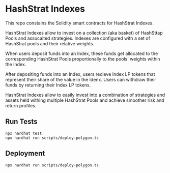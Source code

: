# HashStrat Indexes

This repo constains the Solidity smart contracts for HashStrat Indexes.

HashStrat Indexes allow to invest on a collection (aka basket) of HashSttap Pools and assocaited strategies.
Indexes are configured with a set of HashStrat pools and their relative weights. 

When users deposit funds into an Index, these funds get allocated to the corresponding HashStrat Pools proportionally to the pools' weights within the Index.

After depositing funds into an Index, users recieve Index LP tokens that represent their share of the value in the Idenx.
Users can withdraw their funds by returning their Index LP tokens.

HashStrat Indexes allow to easily invest into a combination of strategies and assets held withing multiple HashStrat Pools and achieve smoother risk and return profiles.



##  Run Tests
```shell
npx hardhat test
npx hardhat run scripts/deploy-polygon.ts
```

##  Deployment 
```shell
npx hardhat run scripts/deploy-polygon.ts
```